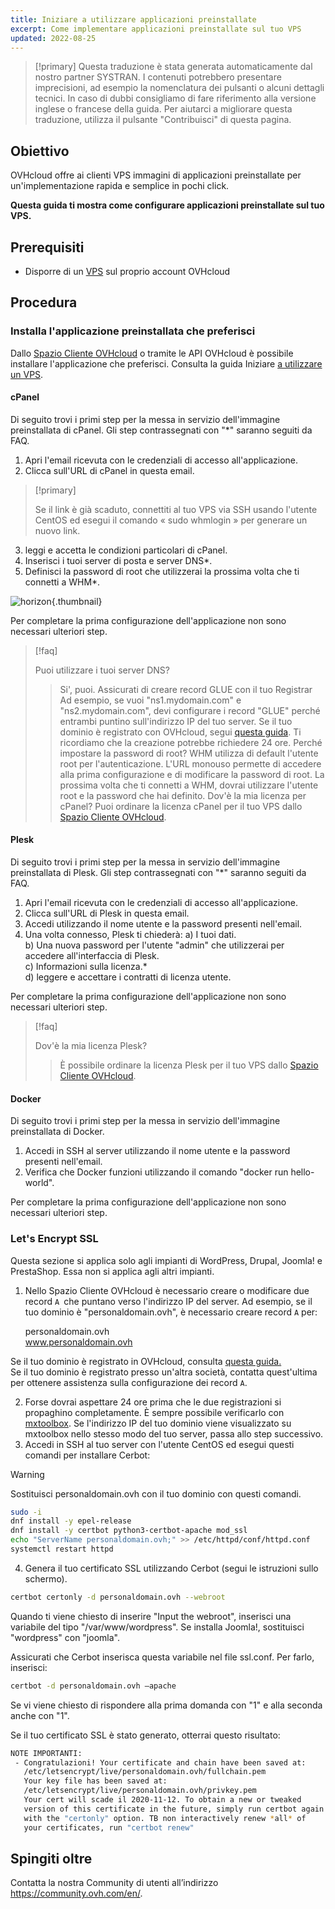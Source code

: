 ```yaml
---
title: Iniziare a utilizzare applicazioni preinstallate
excerpt: Come implementare applicazioni preinstallate sul tuo VPS
updated: 2022-08-25
---
```


> [!primary]
> Questa traduzione è stata generata automaticamente dal nostro partner SYSTRAN. I contenuti potrebbero presentare imprecisioni, ad esempio la nomenclatura dei pulsanti o alcuni dettagli tecnici. In caso di dubbi consigliamo di fare riferimento alla versione inglese o francese della guida. Per aiutarci a migliorare questa traduzione, utilizza il pulsante "Contribuisci" di questa pagina.
>

## Obiettivo

OVHcloud offre ai clienti VPS immagini di applicazioni preinstallate per un'implementazione rapida e semplice in pochi click.

**Questa guida ti mostra come configurare applicazioni preinstallate sul tuo VPS.**

## Prerequisiti

- Disporre di un [VPS](https://www.ovhcloud.com/it/vps/) sul proprio account OVHcloud

## Procedura

### Installa l'applicazione preinstallata che preferisci

Dallo [Spazio Cliente OVHcloud](https://www.ovh.com/auth/?action=gotomanager&from=https://www.ovh.it/&ovhSubsidiary=it) o tramite le API OVHcloud è possibile installare l'applicazione che preferisci. Consulta la guida Iniziare [a utilizzare un VPS](/pages/bare_metal_cloud/virtual_private_servers/starting_with_a_vps).

#### cPanel

Di seguito trovi i primi step per la messa in servizio dell'immagine preinstallata di cPanel. Gli step contrassegnati con "\*" saranno seguiti da FAQ.

1. Apri l'email ricevuta con le credenziali di accesso all'applicazione.
2. Clicca sull'URL di cPanel in questa email.

> [!primary]
>
> Se il link è già scaduto, connettiti al tuo VPS via SSH usando l'utente CentOS ed esegui il comando « sudo whmlogin » per generare un nuovo link.
>

<ol start="3">
  <li>leggi e accetta le condizioni particolari di cPanel.</li>
  <li>Inserisci i tuoi server di posta e server DNS*.</li>
  <li>Definisci la password di root che utilizzerai la prossima volta che ti connetti a WHM*.</li>
</ol>

![horizon](images/change_root.png){.thumbnail}

Per completare la prima configurazione dell'applicazione non sono necessari ulteriori step.

> [!faq]
>
> Puoi utilizzare i tuoi server DNS?
>> Si', puoi. Assicurati di creare record GLUE con il tuo Registrar Ad esempio, se vuoi "ns1.mydomain.com" e "ns2.mydomain.com", devi configurare i record "GLUE" perché entrambi puntino sull'indirizzo IP del tuo server. Se il tuo dominio è registrato con OVHcloud, segui [questa guida](/pages/web_cloud/domains/glue_registry#step-1-aggiungi-i-record-glue). Ti ricordiamo che la creazione potrebbe richiedere 24 ore.
> Perché impostare la password di root?
>> WHM utilizza di default l'utente root per l'autenticazione. L'URL monouso permette di accedere alla prima configurazione e di modificare la password di root. La prossima volta che ti connetti a WHM, dovrai utilizzare l'utente root e la password che hai definito.
> Dov'è la mia licenza per cPanel?
>> Puoi ordinare la licenza cPanel per il tuo VPS dallo [Spazio Cliente OVHcloud](https://www.ovh.com/manager/dedicated/#/configuration/license/order).

#### Plesk

Di seguito trovi i primi step per la messa in servizio dell'immagine preinstallata di Plesk. Gli step contrassegnati con "\*" saranno seguiti da FAQ.

1. Apri l'email ricevuta con le credenziali di accesso all'applicazione.
2. Clicca sull'URL di Plesk in questa email.
3. Accedi utilizzando il nome utente e la password presenti nell'email.
4. Una volta connesso, Plesk ti chiederà:
    a) I tuoi dati.  
    b) Una nuova password per l'utente "admin" che utilizzerai per accedere all'interfaccia di Plesk.  
    c) Informazioni sulla licenza.*  
    d) leggere e accettare i contratti di licenza utente.  

Per completare la prima configurazione dell'applicazione non sono necessari ulteriori step.

> [!faq]
>
> Dov'è la mia licenza Plesk?
>> È possibile ordinare la licenza Plesk per il tuo VPS dallo [Spazio Cliente OVHcloud](https://www.ovh.com/manager/dedicated/#/configuration/license/order).

#### Docker

Di seguito trovi i primi step per la messa in servizio dell'immagine preinstallata di Docker.

1. Accedi in SSH al server utilizzando il nome utente e la password presenti nell'email.
2. Verifica che Docker funzioni utilizzando il comando "docker run hello-world".

Per completare la prima configurazione dell'applicazione non sono necessari ulteriori step.

### Let's Encrypt SSL

Questa sezione si applica solo agli impianti di WordPress, Drupal, Joomla! e PrestaShop. Essa non si applica agli altri impianti.

1. Nello Spazio Cliente OVHcloud è necessario creare o modificare due record `A `che puntano verso l'indirizzo IP del server. Ad esempio, se il tuo dominio è "personaldomain.ovh", è necessario creare record `A` per:  

     personaldomain.ovh <br>
     www.personaldomain.ovh <br>  

Se il tuo dominio è registrato in OVHcloud, consulta [questa guida.](/pages/web_cloud/domains/dns_zone_edit)
<br>Se il tuo dominio è registrato presso un'altra società, contatta quest'ultima per ottenere assistenza sulla configurazione dei record `A`.

<ol start="2">
  <li>Forse dovrai aspettare 24 ore prima che le due registrazioni si propaghino completamente. È sempre possibile verificarlo con <a href="https://mxtoolbox.com/DnsLookup.aspx">mxtoolbox</a>. Se l'indirizzo IP del tuo dominio viene visualizzato su mxtoolbox nello stesso modo del tuo server, passa allo step successivo.</li>

  <li>Accedi in SSH al tuo server con l'utente CentOS ed esegui questi comandi per installare Cerbot:</li>
</ol>

> [!warning]
>
> Sostituisci personaldomain.ovh con il tuo dominio con questi comandi.
>

```sh
sudo -i
dnf install -y epel-release
dnf install -y certbot python3-certbot-apache mod_ssl
echo "ServerName personaldomain.ovh;" >> /etc/httpd/conf/httpd.conf
systemctl restart httpd
```

<ol start="4">
  <li> Genera il tuo certificato SSL utilizzando Cerbot (segui le istruzioni sullo schermo).</li>
</ol>

```sh
certbot certonly -d personaldomain.ovh --webroot
```

Quando ti viene chiesto di inserire "Input the webroot", inserisci una variabile del tipo "/var/www/wordpress". Se installa Joomla!, sostituisci "wordpress" con "joomla".

Assicurati che Cerbot inserisca questa variabile nel file ssl.conf. Per farlo, inserisci:

```sh
certbot -d personaldomain.ovh —apache
```

Se vi viene chiesto di rispondere alla prima domanda con "1" e alla seconda anche con "1".

Se il tuo certificato SSL è stato generato, otterrai questo risultato:

```sh
NOTE IMPORTANTI:
 - Congratulazioni! Your certificate and chain have been saved at:
   /etc/letsencrypt/live/personaldomain.ovh/fullchain.pem
   Your key file has been saved at:
   /etc/letsencrypt/live/personaldomain.ovh/privkey.pem
   Your cert will scade il 2020-11-12. To obtain a new or tweaked
   version of this certificate in the future, simply run certbot again
   with the "certonly" option. TB non interactively renew *all* of
   your certificates, run "certbot renew"
```

## Spingiti oltre

Contatta la nostra Community di utenti all’indirizzo <https://community.ovh.com/en/>.
